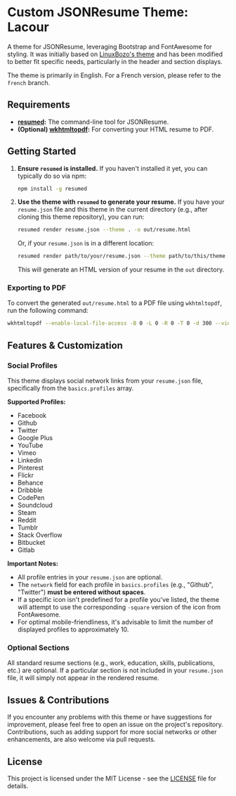 # Custom JSONResume Theme: Lacour

A theme for JSONResume, leveraging Bootstrap and FontAwesome for styling. It was initially based on [LinuxBozo's theme](https://github.com/LinuxBozo) and has been modified to better fit specific needs, particularly in the header and section displays.

The theme is primarily in English. For a French version, please refer to the `french` branch.

## Requirements

* **[resumed](https://github.com/rbardini/resumed):** The command-line tool for JSONResume.
* **(Optional) [wkhtmltopdf](https://wkhtmltopdf.org/downloads.html):** For converting your HTML resume to PDF.

## Getting Started

1. **Ensure `resumed` is installed.** If you haven't installed it yet, you can typically do so via npm:

    ```bash
    npm install -g resumed
    ```

2. **Use the theme with `resumed` to generate your resume.**
    If you have your `resume.json` file and this theme in the current directory (e.g., after cloning this theme repository), you can run:

    ```bash
    resumed render resume.json --theme . -o out/resume.html
    ```

    Or, if your `resume.json` is in a different location:

    ```bash
    resumed render path/to/your/resume.json --theme path/to/this/theme -o out/resume.html
    ```

    This will generate an HTML version of your resume in the `out` directory.

### Exporting to PDF

To convert the generated `out/resume.html` to a PDF file using `wkhtmltopdf`, run the following command:

```bash
wkhtmltopdf --enable-local-file-access -B 0 -L 0 -R 0 -T 0 -d 300 --viewport-size 1980 resume.html resume.pdf
```

## Features & Customization

### Social Profiles

This theme displays social network links from your `resume.json` file, specifically from the `basics.profiles` array.

**Supported Profiles:**

* Facebook
* Github
* Twitter
* Google Plus
* YouTube
* Vimeo
* Linkedin
* Pinterest
* Flickr
* Behance
* Dribbble
* CodePen
* Soundcloud
* Steam
* Reddit
* Tumblr
* Stack Overflow
* Bitbucket
* Gitlab

**Important Notes:**

* All profile entries in your `resume.json` are optional.
* The `network` field for each profile in `basics.profiles` (e.g., "Github", "Twitter") **must be entered without spaces**.
* If a specific icon isn't predefined for a profile you've listed, the theme will attempt to use the corresponding `-square` version of the icon from FontAwesome.
* For optimal mobile-friendliness, it's advisable to limit the number of displayed profiles to approximately 10.

### Optional Sections

All standard resume sections (e.g., work, education, skills, publications, etc.) are optional. If a particular section is not included in your `resume.json` file, it will simply not appear in the rendered resume.

## Issues & Contributions

If you encounter any problems with this theme or have suggestions for improvement, please feel free to open an issue on the project's repository.
Contributions, such as adding support for more social networks or other enhancements, are also welcome via pull requests.

## License

This project is licensed under the MIT License - see the [LICENSE](LICENSE) file for details.
